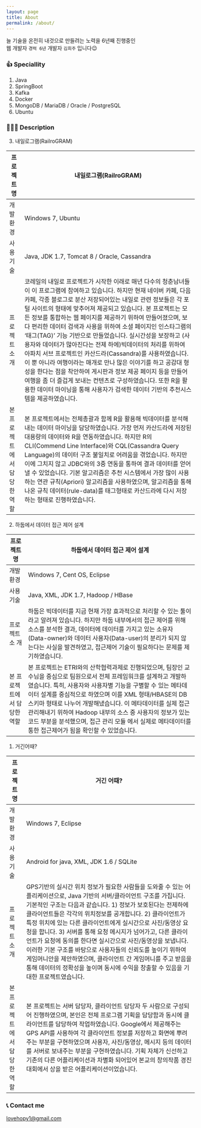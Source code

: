 ```yaml
---
layout: page
title: About
permalink: /about/
---
```


늘 기술을 온전히 내것으로 만들려는 노력을 6년째 진행중인 \
웹 개발자 `경력 6년` 개발자 `김희주` 입니다😉

### 👍 Speciallity

1. Java
2. SpringBoot
3. Kafka
4. Docker
5. MongoDB / MariaDB / Oracle / PostgreSQL
6. Ubuntu


### 👩🏻‍🏫 Description

3. 내일로그램(RailroGRAM)

| 프로젝트명 	| 내일로그램(RailroGRAM) 	|
|---	|---	|
| 개발 환경 	| Windows 7, Ubuntu 	|
| 사용 기술 	| Java, JDK 1.7, Tomcat 8 / Oracle, Cassandra 	|
| 프로젝트<br>소 개 	| 코레일의 내일로 프로젝트가 시작한 이래로 매년 다수의 청춘남녀들이 이 프로그램에 참여하고 있습니다. 하지만 현재 네이버 카페, 다음 카페, 각종 블로그로 분산 저장되어있는 내일로 관련 정보들은 각 포털 사이트의 형태에 맞추어져 제공되고 있습니다. 본 프로젝트는 모든 정보를 통합하는 웹 페이지를 제공하기 위하여 만들어졌으며, 보다 편리한 데이터 검색과 사용을 위하여 소셜 페이지인 인스타그램의 ‘태그(TAG)’ 기능 기반으로 만들었습니다. 실시간성을 보장하고 (사용자와 데이터가 많아진다는 전제 하에)빅데이터의 처리를 위하여 아파치 서브 프로젝트인 카산드라(Cassandra)를 사용하였습니다. 이 뿐 아니라 여행이라는 매개로 만나 많은 이야기를 하고 공감대 형성을 한다는 점을 착안하여 게시판과 정보 제공 페이지 등을 만들어 여행을 좀 더 즐겁게 보내는 컨텐츠로 구성하였습니다. 또한 R을 활용한 데이터 마이닝을 통해 사용자가 검색한 데이터 기반의 추천시스템을 제공하였습니다. 	|
| 본 프로젝트에서 담당한 역할 	| 본 프로젝트에서는 전체총괄과 함께 R을 활용해 빅데이터를 분석해내는 데이터 마이닝을 담당하였습니다. 가장 먼저 카산드라에 저장된 대용량의 데이터와 R을 연동하였습니다. 하지만 R의 CLI(Commend Line Interface)와 CQL(Cassandra Query Language)의 데이터 구조 불일치로 어려움을 겪었습니다. 하지만 이에 그치지 않고 JDBC와의 3중 연동을 통하여 결과 데이터를 얻어낼 수 있었습니다. 기본 알고리즘은 추천 시스템에서 가장 많이 사용하는 연관 규칙(Apriori) 알고리즘을 사용하였으며, 알고리즘을 통해 나온 규칙 데이터(rule-data)를 태그형태로 카산드라에 다시 저장하는 형태로 진행하였습니다. 	|


2. 하둡에서 데이터 접근 제어 설계

| 프로젝트명 	| 하둡에서 데이터 접근 제어 설계 	|
|---	|---	|
| 개발 환경 	| Windows 7, Cent OS, Eclipse 	|
| 사용 기술 	| Java, XML, JDK 1.7, Hadoop / HBase 	|
| 프로젝트<br>소 개 	| 하둡은 빅데이터를 지금 현재 가장 효과적으로 처리할 수 있는 툴이라고 알려져 있습니다. 하지만 하둡 내부에서의 접근 제어를 위해 소스를 분석한 결과, 데이터에 데이터를 가지고 있는 소유자(Data-owner)와 데이터 사용자(Data-user)의 분리가 되지 않는다는 사실을 발견하였고, 접근제어 기술이 필요하다는 문제를 제기하였습니다. 	|
| 본 프로젝트에서 담당한 역할 	| 본 프로젝트는 ETRI와의 산학협력과제로 진행되었으며, 팀장인 교수님을 중심으로 팀원으로서 전체 프레임워크를 설계하고 개발하였습니다. 특히, 사용자와 사용자별 기능을 구별할 수 있는 메타데이터 설계를 중심적으로 하였으며 이를 XML 형태/HBASE의 DB 스키마 형태로 나누어 개발해냈습니다. 이 메타데이터를 실제 접근 관리해내기 위하여 Hadoop 내부의 소스 중 사용자의 정보가 있는 코드 부분을 분석했으며, 접근 관리 모듈 에서 실제로 메타데이터를 통한 접근제어가 됨을 확인할 수 있었습니다. 	|

1. 거긴어때?

| 프로젝트명 	| 거긴 어때? 	|
|---	|---	|
| 개발 환경 	| Windows 7, Eclipse 	|
| 사용 기술 	| Android for java, XML, JDK 1.6 / SQLite 	|
| 프로젝트<br>소 개 	| GPS기반의 실시간 위치 정보가 필요한 사람들을 도와줄 수 있는 어플리케이션으로, Java 기반의 서버/클라이언트 구조를 가집니다. 기본적인 구조는 다음과 같습니다. 1) 정보가 보호된다는 전제하에 클라이언트들은 각각의 위치정보를 공개합니다. 2) 클라이언트가 특정 위치에 있는 다른 클라이언트에게 실시간으로 사진/동영상 요청을 합니다. 3) 서버를 통해 요청 메시지가 넘어가고, 다른 클라이언트가 요청에 동의를 한다면 실시간으로 사진/동영상을 보냅니다. 이러한 기본 구조를 바탕으로 사용자들의 신뢰도를 높이기 위하여 게임머니안을 제안하였으며, 클라이언트 간 게임머니를 주고 받음을 통해 데이터의 정확성을 높이며 동시에 수익을 창출할 수 있음을 기대한 프로젝트였습니다. 	|
| 본 프로젝트에서 담당한 역할 	| 본 프로젝트는 서버 담당자, 클라이언트 담당자 두 사람으로 구성되어 진행하였으며, 본인은 전체 프로그램 기획을 담당함과 동시에 클라이언트를 담당하여 작업하였습니다. Google에서 제공해주는 GPS API를 사용하여 각 클라이언트 정보를 저장하고 화면에 뿌려주는 부분을 구현하였으며 사용자, 사진/동영상, 메시지 등의 데이터를 서버로 보내주는 부분을 구현하였습니다. 기획 자체가 신선하고 기존의 다른 어플리케이션과 차별화 되어있어 본교의 창의작품 경진대회에서 상을 받은 어플리케이션이었습니다. 	|



### 📞 Contact me

[lovehopy1@gmail.com](mailto:lovehopy1@gmail.com)
